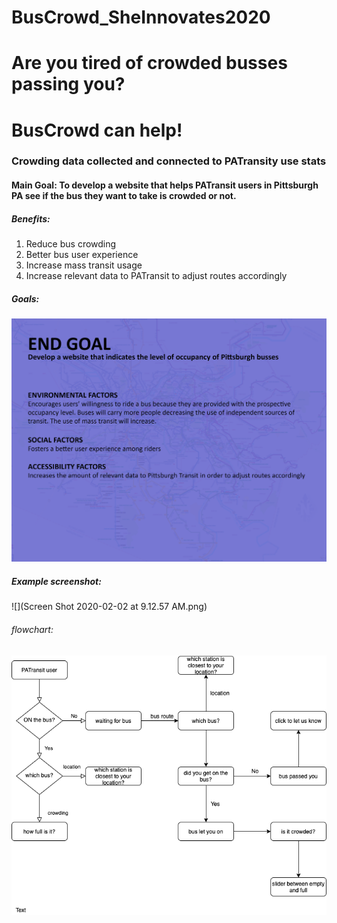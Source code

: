 # BusCrowd_SheInnovates2020
# Are you tired of crowded busses passing you?
# BusCrowd can help!


### Crowding data collected and connected to PATransity use stats


#### Main Goal: To develop a website that helps PATransit users in Pittsburgh PA see if the bus they want to take is crowded or not.


##### Benefits:
1. Reduce bus crowding
2. Better bus user experience
3. Increase mass transit usage
4. Increase relevant data to PATransit to adjust routes accordingly

##### Goals:
![](project_goals.png)

##### Example screenshot:
![](Screen Shot 2020-02-02 at 9.12.57 AM.png)


###### flowchart:
![](buscrowd2020.png)
